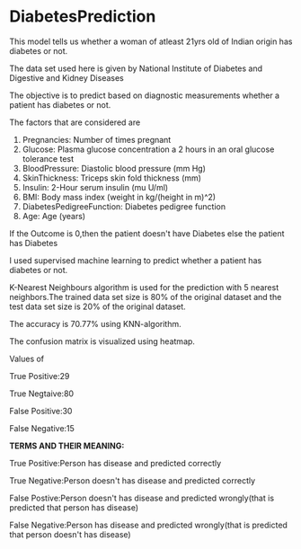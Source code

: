 # DiabetesPrediction


This model tells us whether a woman of atleast 21yrs old of Indian origin has  diabetes or not.

The data set used here is given by National Institute of Diabetes and Digestive and Kidney Diseases

The objective is to predict based on diagnostic measurements whether a patient has diabetes or not.

The factors that are considered are
   1. Pregnancies: Number of times pregnant
   2. Glucose: Plasma glucose concentration a 2 hours in an oral glucose tolerance test
   3. BloodPressure: Diastolic blood pressure (mm Hg)
   4. SkinThickness: Triceps skin fold thickness (mm)
   5. Insulin: 2-Hour serum insulin (mu U/ml)
   6. BMI: Body mass index (weight in kg/(height in m)^2)
   7. DiabetesPedigreeFunction: Diabetes pedigree function
   8. Age: Age (years)
   
   
If the Outcome is 0,then the patient doesn't have Diabetes else the patient has Diabetes

I used supervised machine learning to predict whether a patient has diabetes or not.

K-Nearest Neighbours algorithm is used for the prediction with 5 nearest neighbors.The trained data set size is 80%  of the original dataset and the test data set size is 20% of the original dataset.

The accuracy is 70.77% using KNN-algorithm.

The confusion matrix is visualized using heatmap.

Values of

True Positive:29

True Negtaive:80

False Positive:30

False Negative:15


__TERMS AND THEIR MEANING:__

True Positive:Person has disease and predicted correctly

True Negative:Person doesn't has disease and predicted correctly

False Postive:Person doesn't has disease and predicted wrongly(that is predicted that person has disease)

False Negative:Person has disease and predicted wrongly(that is predicted that person doesn't has disease)
